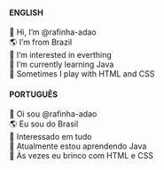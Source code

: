 <!--ENGLISH-->
<h4>ENGLISH</h4>
👋 Hi, I’m @rafinha-adao
<br>
🌎 I’m from Brazil
<br>
👀 I’m interested in everthing
<br>
🌱 I’m currently learning Java
<br>
🎨 Sometimes I play with HTML and CSS
<br>

<!-- PORTUGUÊS -->
<h4>PORTUGUÊS</h4>
👋 Oi sou @rafinha-adao
<br>
🌎 Eu sou do Brasil
<br>
👀 Interessado em tudo
<br>
🌱 Atualmente estou aprendendo Java
<br>
🎨 Às vezes eu brinco com HTML e CSS

<!---
rafinha-adao/rafinha-adao is a ✨ special ✨ repository because its `README.md` (this file) appears on your GitHub profile.
You can click the Preview link to take a look at your changes.
--->
